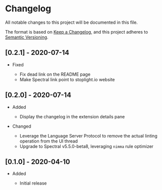 # Changelog

All notable changes to this project will be documented in this file.

The format is based on [Keep a Changelog](https://keepachangelog.com/en/1.0.0/),
and this project adheres to [Semantic Versioning](https://semver.org/spec/v2.0.0.html).

## [0.2.1] - 2020-07-14

- Fixed

  - Fix dead link on the README page
  - Make Spectral link point to stoplight.io website

## [0.2.0] - 2020-07-14

- Added

  - Display the changelog in the extension details pane

- Changed

  - Leverage the Language Server Protocol to remove the actual linting operation from the UI thread
  - Upgrade to Spectral v5.5.0-beta8, leveraging `nimma` rule optimizer

## [0.1.0] - 2020-04-10

- Added

  - Initial release

